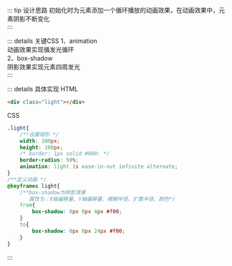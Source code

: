 ::: tip 设计思路
初始化时为元素添加一个循环播放的动画效果，在动画效果中，元素阴影不断变化  
:::

::: details 关键CSS
1、animation  
动画效果实现循发光循环  
2、box-shadow  
阴影效果实现元素四周发光  
:::

::: details 具体实现
HTML
```html
<div class="light"></div>
```
CSS
```css
.light{
    /**设置球形 */
    width: 100px;
    height: 100px;
    /* border: 1px solid #000; */
    border-radius: 50%;
    animation: light 1s ease-in-out infinite alternate;
}
/**定义动画 */
@keyframes light{
    /**box-shadow为阴影效果 
       属性为：X轴偏移量、Y轴偏移量、模糊半径、扩散半径、颜色*/
    from{
        box-shadow: 0px 0px 4px #f00;
    }
    to{
        box-shadow: 0px 0px 24px #f00;
    }
}
```
:::